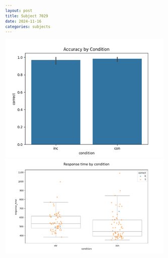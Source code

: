 ```yaml
---
layout: post
title: Subject 7029
date: 2024-11-16
categories: subjects
---
```


![](data/7029/run-2/7029_NF_acc.png)
![](data/7029/run-2/7029_NF_rt.png)

